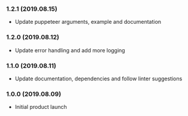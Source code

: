 ### 1.2.1 (2019.08.15)

* Update puppeteer arguments, example and documentation

### 1.2.0 (2019.08.12)

* Update error handling and add more logging

### 1.1.0 (2019.08.11)

* Update documentation, dependencies and follow linter suggestions

### 1.0.0 (2019.08.09)

* Initial product launch
